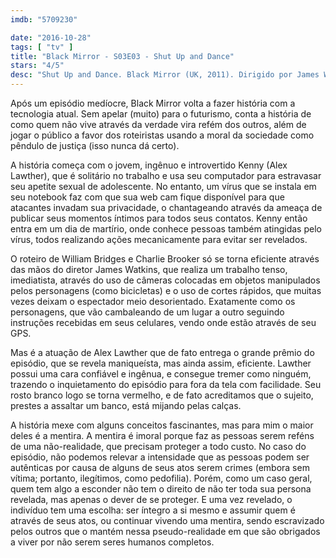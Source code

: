 ```yaml
---
imdb: "5709230"

date: "2016-10-28"
tags: [ "tv" ]
title: "Black Mirror - S03E03 - Shut Up and Dance"
stars: "4/5"
desc: "Shut Up and Dance. Black Mirror (UK, 2011). Dirigido por James Watkins. Escrito por William Bridges, Charlie Brooker. Com Alex Lawther, Jerome Flynn, Susannah Doyle."
---
```

Após um episódio medíocre, Black Mirror volta a fazer história com a tecnologia atual. Sem apelar (muito) para o futurismo, conta a história de como quem não vive através da verdade vira refém dos outros, além de jogar o público a favor dos roteiristas usando a moral da sociedade como pêndulo de justiça (isso nunca dá certo).

A história começa com o jovem, ingênuo e introvertido Kenny (Alex Lawther), que é solitário no trabalho e usa seu computador para estravasar seu apetite sexual de adolescente. No entanto, um vírus que se instala em seu notebook faz com que sua web cam fique disponível para que atacantes invadam sua privacidade, o chantageando através da ameaça de publicar seus momentos íntimos para todos seus contatos. Kenny então entra em um dia de martírio, onde conhece pessoas também atingidas pelo vírus, todos realizando ações mecanicamente para evitar ser revelados.

O roteiro de William Bridges e Charlie Brooker só se torna eficiente através das mãos do diretor James Watkins, que realiza um trabalho tenso, imediatista, através do uso de câmeras colocadas em objetos manipulados pelos personagens (como bicicletas) e o uso de cortes rápidos, que muitas vezes deixam o espectador meio desorientado. Exatamente como os personagens, que vão cambaleando de um lugar a outro seguindo instruções recebidas em seus celulares, vendo onde estão através de seu GPS.

Mas é a atuação de Alex Lawther que de fato entrega o grande prêmio do episódio, que se revela maniqueísta, mas ainda assim, eficiente. Lawther possui uma cara confiável e ingênua, e consegue tremer como ninguém, trazendo o inquietamento do episódio para fora da tela com facilidade. Seu rosto branco logo se torna vermelho, e de fato acreditamos que o sujeito, prestes a assaltar um banco, está mijando pelas calças.

A história mexe com alguns conceitos fascinantes, mas para mim o maior deles é a mentira. A mentira é imoral porque faz as pessoas serem reféns de uma não-realidade, que precisam proteger a todo custo. No caso do episódio, não podemos relevar a intensidade que as pessoas podem ser autênticas por causa de alguns de seus atos serem crimes (embora sem vítima; portanto, ilegítimos, como pedofilia). Porém, como um caso geral, quem tem algo a esconder não tem o direito de não ter toda sua persona revelada, mas apenas o dever de se proteger. E uma vez revelado, o indivíduo tem uma escolha: ser íntegro a si mesmo e assumir quem é através de seus atos, ou continuar vivendo uma mentira, sendo escravizado pelos outros que o mantém nessa pseudo-realidade em que são obrigados a viver por não serem seres humanos completos.
